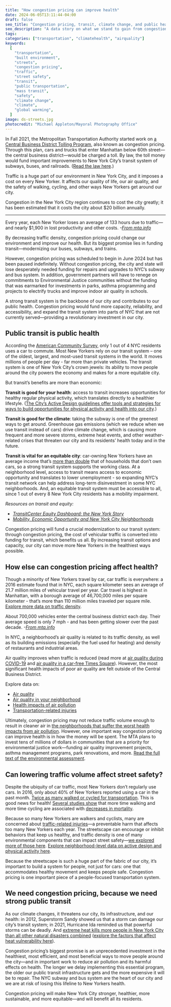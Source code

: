 ```yaml
---
title: "How congestion pricing can improve health"
date: 2024-06-05T13:11:44-04:00
draft: false
seo_title: "Congestion pricing, transit, climate change, and public health"
seo_description: "A data story on what we stand to gain from congestion pricing."
tags:
categories: ["transportation", "climatehealth", "airquality"]
keywords:
  [
    "transportation",
    "built environment",
    "streets",
    "congestion pricing",
    "traffic",
    "street safety",
    "transit",
    "public transportation",
    "mass transit",
    "safety",
    "climate change",
    "climate",
    "global warming",
  ]
image: ds-streets.jpg
photocredit: "Michael Appleton/Mayoral Photography Office"
---
```


In Fall 2021, the Metropolitan Transportation Authority started work on [a Central Business District Tolling Program](https://new.mta.info/project/CBDTP), also known as congestion pricing. Through this plan, cars and trucks that enter Manhattan below 60th street&mdash;the central business district&mdash;would be charged a toll. By law, the toll money would fund important improvements to New York City’s transit system of subways, buses, and railroads. ([Read the law here](https://www.nysenate.gov/legislation/laws/VAT/T8A44-C).)

Traffic is a huge part of our environment in New York City, and it imposes a cost on every New Yorker. It affects our quality of life, our air quality, and the safety of walking, cycling, and other ways New Yorkers get around our city.

<div class="asidebox p-2 fs-sm my-2">

Congestion in the New York City region continues to cost the city greatly; it has been estimated that it costs the city about $20 billion annually.

<hr class="my-2">
Every year, each New Yorker loses an average of 133 hours due to traffic&mdash;and nearly $1,900 in lost productivity and other costs.  <em>-<a href="https://new.mta.info/project/CBDTP/why-NYC-needs-central-business-district-tolling">From mta.info</a></em>
</div>

By decreasing traffic density, congestion pricing could change our environment and improve our health. But its biggest promise lies in funding transit&mdash;modernizing our buses, subways, and trains.

However, congestion pricing was scheduled to begin in June 2024 but has been paused indefinitely. Without congestion pricing, the city and state will lose desperately needed funding for repairs and upgrades to NYC’s subway and bus system. In addition, government partners will have to renege on commitments to Environmental Justice communities without the funding that was earmarked for investments in parks, asthma programming and projects to electrify trucks and improve indoor air quality in schools.

A strong transit system is the backbone of our city and contributes to our public health. Congestion pricing would fund more capacity, reliability, and accessibility, and expand the transit system into parts of NYC that are not currently served&mdash;providing a revolutionary investment in our city.

## Public transit is public health

According the [American Community Survey](https://www.census.gov/programs-surveys/acs), only 1 out of 4 NYC residents uses a car to commute. Most New Yorkers rely on our transit system – one of the oldest, largest, and most-used transit systems in the world. It moves millions of people per day - far more than private vehicles. The transit system is one of New York City’s crown jewels: its ability to move people around the city powers the economy and makes for a more equitable city.

But transit’s benefits are more than economic:

**Transit is good for your health**: access to transit increases opportunities for healthy regular physical activity, which translates directly to a healthier lifestyle. ([The City’s Active Design guidelines offer tools and strategies for ways to build opportunities for physical activity and health into our city](https://www1.nyc.gov/site/doh/health/health-topics/active-design.page).)

**Transit is good for the climate**: taking the subway is one of the greenest ways to get around. Greenhouse gas emissions (which we reduce when we use transit instead of cars) drive climate change, which is causing more frequent and more severe storms, extreme heat events, and other weather-related crises that threaten our city and its residents’ health today and in the future.

**Transit is vital for an equitable city**: car-owning New Yorkers have an average income that’s [more than double](http://blog.tstc.org/wp-content/uploads/2017/04/how-car-free-is-nyc.pdf) that of households that don’t own cars, so a strong transit system supports the working class. At a neighborhood level, access to transit means access to economic opportunity and translates to lower unemployment - so expanding NYC’s transit network can help address long-term disinvestment in some NYC neighborhoods. And, an equitable transit system must be accessible to all, since 1 out of every 8 New York City residents has a mobility impairment.

<div  class="asidebox p-2 fs-sm my-2">
<em>Resources on transit and equity: 
<ul>
<li><a href="https://dashboard.transitcenter.org/story/nyc">TransitCenter Equity Dashboard: the New York Story</a>
<li><a href="https://wagner.nyu.edu/files/faculty/publications/JobAccessNov2015.pdf">Mobility, Economic Opportunity and New York City Neighborhoods</a>
</ul>
</em>
</div>

Congestion pricing will fund a crucial modernization to our transit system: through congestion pricing, the cost of vehicular traffic is converted into funding for transit, which benefits us all. By increasing transit options and capacity, our city can move more New Yorkers in the healthiest ways possible.

## How else can congestion pricing affect health?

Though a minority of New Yorkers travel by car, car traffic is everywhere: a 2016 estimate found that in NYC, each square kilometer sees an average of 21.7 million miles of vehicular travel per year. Car travel is highest in Manhattan, with a borough average of 46,700,000 miles per square kilometer - that’s more than 110 million miles traveled per square mile. [Explore more data on traffic density](../../data-explorer/walking-driving-and-cycling/?id=2112#display=summary).

<div class="asidebox p-2 fs-sm my-2">

About 700,000 vehicles enter the central business district each day. Their average speed is only 7 mph - and has been getting slower over the past decade. <em>-<a href="https://new.mta.info/project/CBDTP/why-NYC-needs-central-business-district-tolling">From mta.info</a></em>

</div>

In NYC, a neighborhood’s air quality is related to its traffic density, as well as its building emissions (especially the fuel used for heating) and density of restaurants and industrial areas.

Air quality improves when traffic is reduced (read more at [air quality during COVID-19](../air-quality-and-covid/) and [air quality in a car-free Times Square](../car-free-zones)). However, the most significant health impacts of poor air quality are felt outside of the Central Business District.

<div  class="asidebox p-2 fs-sm my-2">
Explore data on:
<ul>
<li><a href="../../data-explorer/air-quality/?id=92#display=summary">Air quality</a>
<li><a href="../../data-features/neighborhood-air-quality/">Air quality in your neighborhood</a>
<li><a href="../../data-explorer/health-impacts-of-air-pollution/?id=2122#display=summary">Health impacts of air pollution</a>
<li><a href="../../data-explorer/transportation-related-injuries/?id=2092#display=summary">Transportation-related injuries</a>
</ul>
</div>

Ultimately, congestion pricing may not reduce traffic volume enough to result in cleaner air in [the neighborhoods that suffer the worst health impacts from air pollution](../hia/). However, one important way congestion pricing can improve health is in how the money will be spent. The MTA plans to invest tens of millions of dollars in communities that are a priority for environmental justice work—funding air quality improvement projects, asthma management programs, park renovations, and more. [Read the full text of the environmental assessment](https://new.mta.info/project/CBDTP/environmental-assessment).

## Can lowering traffic volume affect street safety?

Despite the ubiquity of car traffic, most New Yorkers don’t regularly use cars. In 2016, only about 40% of New Yorkers reported using a car in the past month. [Twice as many walked or cycled for transportation](../../data-explorer/walking-driving-and-cycling/?id=2236#display=summary). This is good news for health! [Several studies show](https://www.sciencedirect.com/science/article/abs/pii/S0091743507004550) that more time walking and more time cycling are associated with [decreases in mortality](https://link.springer.com/article/10.1007/s11524-020-00510-1).

Because so many New Yorkers are walkers and cyclists, many are concerned about [traffic-related injuries](/data-explorer/transportation-related-injuries/?id=2094#display=summary)—a preventable harm that affects too many New Yorkers each year. The streetscape can encourage or inhibit behaviors that keep us healthy, and traffic density is one of many environmental components that can impact street safety—[we explored more of those here](../streets/). [Explore neighborhood-level data on active design and physical activity here](../../neighborhood-reports/active_design_physical_activity_and_health/).

Because the streetscape is such a huge part of the fabric of our city, it’s important to build a system for people, not just for cars: one that accommodates healthy movement and keeps people safe. Congestion pricing is one important piece of a people-focused transportation system.

## We need congestion pricing, because we need strong public transit

As our climate changes, it threatens our city, its infrastructure, and our health: in 2012, Superstorm Sandy showed us that a storm can damage our city’s transit system; in 2021, Hurricane Ida reminded us that powerful storms can be deadly. And [extreme heat kills more people in New York City than all other natural disasters combined](../heat/) ([explore the factors that affect heat vulnerability here](../../data-features/hvi/)).

Congestion pricing’s biggest promise is an unprecedented investment in the healthiest, most efficient, and most beneficial ways to move people around the city—and in important work to reduce air pollution and its harmful effects on health. The longer we delay implementing this essential program, the older our public transit infrastructure gets and the more expensive it will be to repair. The NYC subway and bus system are the heart of our city and we are at risk of losing this lifeline to New Yorkers health.

Congestion pricing will make New York City stronger, healthier, more sustainable, and more equitable—and will benefit all its residents.
